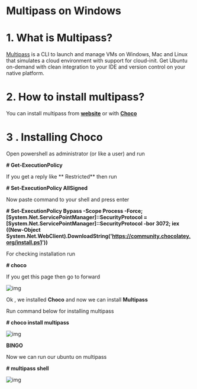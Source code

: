 
# Multipass on Windows 

# 1. What is Multipass? 

[Multipass](https://multipass.run/) is a CLI to launch and manage VMs on Windows, Mac and Linux that simulates a cloud environment with support for cloud-init. Get Ubuntu on-demand with clean integration to your IDE and version control on your native platform.

# 2. How to install multipass? 

You can install multipass from **[website](https://multipass.run/install)** or with **[Choco](https://chocolatey.org/install)**

# 3 . Installing **Choco**

Open powershell as administrator (or like a user) and run 

**# Get-ExecutionPolicy**

If you get a reply like ** Restricted** then run 

**#  Set-ExecutionPolicy AllSigned** 

Now paste command to your shell and press enter 

**# Set-ExecutionPolicy Bypass -Scope Process -Force; [System.Net.ServicePointManager]::SecurityProtocol = [System.Net.ServicePointManager]::SecurityProtocol -bor 3072; iex ((New-Object System.Net.WebClient).DownloadString('https://community.chocolatey.org/install.ps1'))**

For checking installation run 

**# choco**

If you get this page then go to forward 

![img](multipass2.png)

Ok , we installed **Choco** and now we can install **Multipass**

Run command below for installing multipass 

**# choco install multipass**

![img](multipass.png)

**BINGO**

Now we can run our ubuntu on multipass 

**# multipass shell**

![img](multipass3.png)
